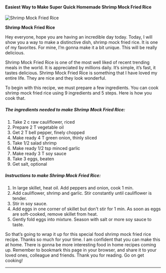             

#### Easiest Way to Make Super Quick Homemade Shrimp Mock Fried Rice

![Shrimp Mock Fried Rice](https://img-global.cpcdn.com/recipes/a4f0c1bc7a79e2c3/751x532cq70/shrimp-mock-fried-rice-recipe-main-photo.jpg)

**Shrimp Mock Fried Rice**

Hey everyone, hope you are having an incredible day today. Today, I will show you a way to make a distinctive dish, shrimp mock fried rice. It is one of my favorites. For mine, I’m gonna make it a bit unique. This will be really delicious.

Shrimp Mock Fried Rice is one of the most well liked of recent trending meals in the world. It is appreciated by millions daily. It’s simple, it’s fast, it tastes delicious. Shrimp Mock Fried Rice is something that I have loved my entire life. They are nice and they look wonderful.

To begin with this recipe, we must prepare a few ingredients. You can cook shrimp mock fried rice using 9 ingredients and 5 steps. Here is how you cook that.

##### The ingredients needed to make Shrimp Mock Fried Rice:

1.  Take 2 c raw cauliflower, riced
2.  Prepare 2 T vegetable oil
3.  Get 2 T bell pepper, finely chopped
4.  Make ready 4 T green onion, thinly sliced
5.  Take 1/2 salad shrimp
6.  Make ready 1/2 tsp minced garlic
7.  Make ready 3 T soy sauce
8.  Take 3 eggs, beaten
9.  Get salt, optional

##### Instructions to make Shrimp Mock Fried Rice:

1.  In large skillet, heat oil. Add peppers and onion, cook 1 min.
2.  Add cauliflower, shrimp and garlic. Stir constantly until cauliflower is tender.
3.  Stir in soy sauce.
4.  Add eggs in one corner of skillet but don't stir for 1 min. As soon as eggs are soft-cooked, remove skillet from heat.
5.  Gently fold eggs into mixture. Season with salt or more soy sauce to taste.

So that’s going to wrap it up for this special food shrimp mock fried rice recipe. Thanks so much for your time. I am confident that you can make this at home. There is gonna be more interesting food in home recipes coming up. Remember to bookmark this page in your browser, and share it to your loved ones, colleague and friends. Thank you for reading. Go on get cooking!

* * *